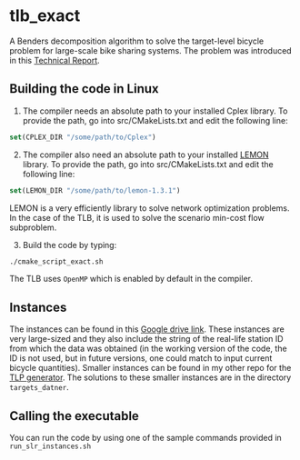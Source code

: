 # tlb_exact

A Benders decomposition algorithm to solve the target-level bicycle problem for large-scale bike sharing systems. The problem was introduced in this [Technical Report](https://www.cirrelt.ca/documentstravail/cirrelt-2025-02.pdf).

## Building the code in Linux

1. The compiler needs an absolute path to your installed Cplex library. To provide the path, go into src/CMakeLists.txt and edit the following line:

```cmake
set(CPLEX_DIR "/some/path/to/Cplex")
```

2. The compiler also need an absolute path to your installed [LEMON](https://lemon.cs.elte.hu/trac/lemon) library. To provide the path, go into src/CMakeLists.txt and edit the following line:

```cmake
set(LEMON_DIR "/some/path/to/lemon-1.3.1")
```
LEMON is a very efficiently library to solve network optimization problems. In the case of the TLB, it is used to solve the scenario min-cost flow subproblem.

3. Build the code by typing:

```bash
./cmake_script_exact.sh
```

The TLB uses `OpenMP` which is enabled by default in the compiler.

## Instances

The instances can be found in this [Google drive link](https://drive.google.com/file/d/1Q-0E389K-WTVqK05zVU2rITzFuYCQLoM/view?usp=sharing). These instances are very large-sized and they also include the string of the real-life station ID from which the data was obtained (in the working version of the code, the ID is not used, but in future versions, one could match to input current bicycle quantities). Smaller instances can be found in my other repo for the [TLP generator](https://github.com/lucasparada20/tlb_generator). The solutions to these smaller instances are in the directory `targets_datner`.

## Calling the executable

You can run the code by using one of the sample commands provided in `run_slr_instances.sh`

